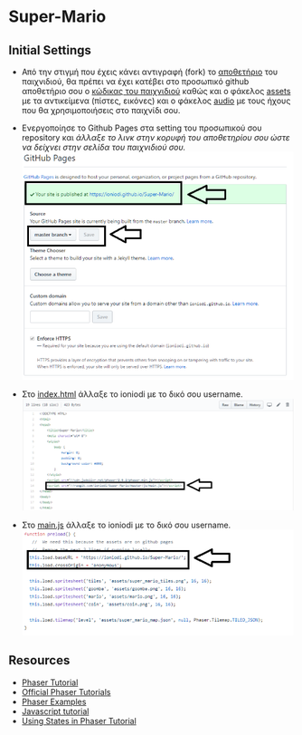 # Super-Mario

## Initial Settings
- Από την στιγμή που έχεις κάνει αντιγραφή (fork) το [αποθετήριο](https://github.com/ioniodi/Super-Mario) του παιχνιδιού, θα πρέπει να έχει κατέβει στο προσωπικό github αποθετήριο σου ο [κώδικας του παιχνιδιού](/js/) καθώς και ο φάκελος [assets](/assets/) με τα αντικείμενα (πίστες, εικόνες) και ο φάκελος [audio](/audio/) με τους ήχους που θα χρησιμοποιήσεις στο παιχνίδι σου.

- Ενεργοποίησε το Github Pages στα setting του προσωπικού σου repository και *άλλαξε το λινκ στην κορυφή του αποθετηρίου σου ώστε να δείχνει στην σελίδα του παιχνιδιού σου.*
![ScreenShot](1.png)

- Στο [index.html](index.html) άλλαξε το ioniodi με το δικό σου username.
![ScreenShot](3.png)

- Στο [main.js](/js/main.js) άλλαξε το ioniodi με το δικό σου username. 
![ScreenShot](2.png)

## Resources
- [Phaser Tutorial](http://phaser.io/learn)
- [Official Phaser Tutorials](https://phaser.io/learn/official-tutorials)
- [Phaser Examples](http://phaser.io/examples)
- [Javascript tutorial](http://www.w3schools.com/js/)
- [Using States in Phaser Tutorial](http://perplexingtech.weebly.com/game-dev-blog/using-states-in-phaserjs-javascript-game-developement)

